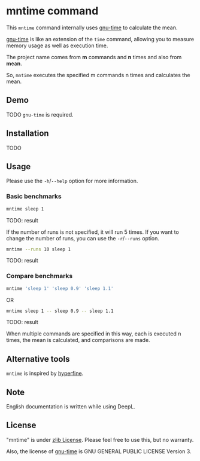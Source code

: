 # mntime command

This `mntime` command internally uses [gnu-time][gtime] to calculate the mean.

[gtime]:https://www.gnu.org/software/time/

[gnu-time][gtime] is like an extension of the `time` command, allowing you to measure memory usage as well as execution time.

The project name comes from **m** commands and **n** times and also from **m**ea**n**.

So, `mntime` executes the specified m commands n times and calculates the mean.

## Demo

TODO
`gnu-time` is required.

## Installation

TODO

## Usage

Please use the `-h`/`--help` option for more information.

### Basic benchmarks

```sh
mntime sleep 1
```

TODO: result

If the number of runs is not specified, it will run 5 times. If you want to change the number of runs, you can use the `-r`/`--runs` option.

```sh
mntime --runs 10 sleep 1
```

TODO: result

### Compare benchmarks

```sh
mntime 'sleep 1' 'sleep 0.9' 'sleep 1.1'
```

OR

```sh
mntime sleep 1 -- sleep 0.9 -- sleep 1.1
```

TODO: result

When multiple commands are specified in this way, each is executed n times, the mean is calculated, and comparisons are made.

## Alternative tools

`mntime` is inspired by [hyperfine](https://github.com/sharkdp/hyperfine).

## Note

English documentation is written while using DeepL.

## License

"mntime" is under [zlib License](./LICENSE). Please feel free to use this, but no warranty.

Also, the license of [gnu-time][gtime] is GNU GENERAL PUBLIC LICENSE Version 3.
